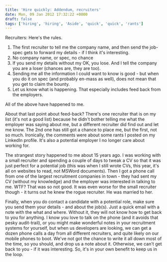 ```yaml
---
title: 'Hire quickly: Addendum, recruiters'
date: Mon, 09 Jan 2012 17:32:22 +0000
draft: false
tags: ['hiring', 'hiring', 'Aside', 'quick', 'quick', 'rants']
---
```


Recruiters: Here's the rules.

1.  The first recruiter to tell me the company name, and then send the job-spec gets to forward my details - if I think it's interesting.
2.  No company name, or spec, no chance
3.  If you send my details without my OK, you lose. And I tell the company you are a loser (chances are, they are too).
4.  Sending me all the information I could want to know is good - but when you do it on spec (and probably en-mass as well), does not mean that you get to claim the bounty.
5.  Let us know what is happening. That especially includes feed back from the employers.

All of the above have happened to me.

About that last point about feed-back? There's one recruiter that is on my list (it's not a good list) because he didn't bother telling me what the employer was saying about me, but a different recruiter did find out and let me know. The 2nd one has still got a chance to place me, but the first, not so much. Ironically, the comments were about some rants I posted on my LinkedIn profile. It's also a potential employer I no longer care about working for.

The strangest story happened to me about 15 years ago. I was working with a small recruiter and spending a couple of days to tweak a CV so that it was just perfect for a potential job (this was when I still wrote CVs, this year, it's all on websites to read, not MSWord documents). Then I got a phone call from one of the largest recruitment companies in town - they had sent my CV (without my knowledge) and the employer was interested in talking to me. WTF? That was so not good. It was even worse for the small recruiter though - it turns out he knew the rogue recruiter. He was married to her.

Finally, when you do contact a candidate with a potential role, make sure you send them your details - and about the job(s). Just a quick email with a note with the what and where. Without it, they will not know how to get back to you for anything. I know you love to talk on the phone (and it avoids that pesky audit-trail), or you might make wonderful notes in your recruitment systems for yourself, but when us developers are looking, we can get a dozen phone calls a day from all different recruiters, and quite likely on our mobile phones to boot. We've not got the chance to write it all down most of the time, so you should, and drop us a note about it. Otherwise, we can't get back to you - if it was interesting. So, it's in your own benefit to keep us in the loop.